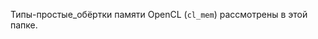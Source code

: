 


Типы-простые_обёртки памяти OpenCL (`cl_mem`) рассмотрены в
<a path="../KernelArg/Память OpenCL (CL-)/">этой папке</a>.


